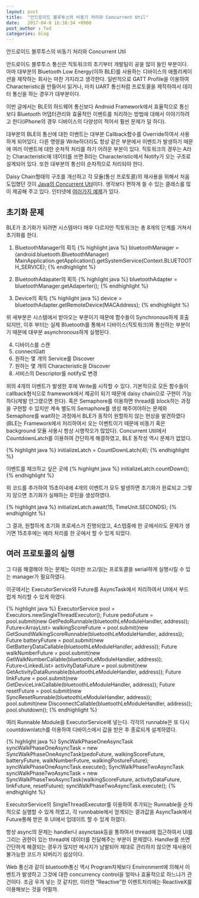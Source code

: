 ```yaml
---
layout: post
title:  "안드로이드 블루투스의 비동기 처리와 Concurrent Util"
date:   2017-04-8 16:38:34 +0900
post_author : Ted
categories: blog
---
```

안드로이드 블루투스의 비동기 처리와 Concurrent Util

안드로이드 블루투스 통신은 직토워크의 초기부터 개발팀이 공을 많이 들인 부분이다. 아마 대부분의 Bluetooth Low Energy(이하 BLE)를 사용하는 디바이스의 애플리케이션을 제작하는 회사는 마찬 가지라고 생각한다. 일반적으로 GATT Profile을 이용하여 Characteristic을 만들어서 읽거나, 마치 UART 통신처럼 프로토콜을 제작하여서 데이터 통신을 하는 경우가 대부분이다.

이번 글에서는 BLE의 하드웨어 통신보다 Android Framework에서 효율적으로 통신보다 Bluetooth 어댑터관리와 효율적인 이벤트를 처리하는 방법에 대해서 이야기하려고 한다(iPhone의 경우 디바이스의 다양성이 적어서 훨씬 문제가 덜 하다).

대부분의 BLE의 통신에 대한 이벤트는 대부분 Callback함수를 Override하여서 사용하게 되어있다. 다른 명령을 Write하더라도 항상 같은 부분에서 이벤트가 발생하기 때문에 여러 이벤트에 대한 순차적 처리를 하기 어려운 부분이 있다. 직토워크의 경우는 A라는 Characteristic에 데이터를 쓰면 B라는 Characteristic에서 Notify가 오는 구조로 설계되어 있다. 또한 대부분의 통신이 순차적으로 처리되야 한다.

Daisy Chain형태의 구조를 개선하고 각 모듈(통신 프로토콜)의 재사용을 위해서 처음 도입했던 것이 [Java의 Concurrent Util](https://docs.oracle.com/javase/7/docs/api/java/util/concurrent/package-summary.html)이다. 생각보다 편하게 쓸 수 있는 클래스를 많이 제공해 주고 있다. 인터넷에 [여러가지 예제](http://tutorials.jenkov.com/java-util-concurrent/index.html)가 있다.

## 초기화 문제
BLE가 초기화가 되려면 시스템마다 매우 다르지만 직토워크는 총 8개의 단계를 거쳐서 초기화를 한다.
1. BluetoothManager의 획득
{% highlight java %}
        bluetoothManager = (android.bluetooth.BluetoothManager) MainApplication.getApplication().getSystemService(Context.BLUETOOTH_SERVICE);
{% endhighlight %}

2. BluetoothAdapater의 획득
{% highlight java %}
        bluetoothAdapter = bluetoothManager.getAdaperter();
{% endhighlight %}

3. Device의 획득
{% highlight java %}
		device = bluetoothAdapter.getRemoteDevice(MACAddress);
{% endhighlight %}

위 세부분은 시스템에서 받아오는 부분이기 때문에 함수들이 Synchronous하게 호출 되지만, 이후 부터는 실제 Bluetooth를 통해서 디바이스(직토워크)와 통신하는 부분이기 때문에 대부분 asynchronous하게 실행된다.

4.	디바이스를 스캔
5.	connectGatt
6.	원하는 몇 개의 Service를 Discover
7.	원하는 몇 개의 Characteristic을 Discover
8.	서비스의 Descriptor를 notify로 변경

위의 4개의 이벤트가 발생한 후에 Write를 시작할 수 있다. 기본적으로 모든 함수들이 callback형식으로 framework에서 제공이 되기 때문에 daisy chain으로 구현이 가능하다(제발 안그랬으면 한다). 혹은 Semaphore를 이용하면 thread를 block하는 과정을 구현할 수 있지만 계속 별도의 Semaphore를 생성 해주어야하는 문제와 Semaphore를 wait하는 과정에서 BLE가 동작이 원할하지 않는 현상을 발견하였다(BLE는 Framework에서 처리하여서 오는 이벤트이기 때문에 비동기 혹은 background 모듈 사용시 항상 시행착오가 많았다). Concurrent Util에서 CountdownLatch를 이용하여 간단하게 해결하였고, BLE 동작성 역시 문제가 없었다.

{% highlight java %}
initializeLatch = CountDownLatch(4);
{% endhighlight %}

이벤트를 체크하고 싶은 곳에
{% highlight java %}
initializeLatch.countDown();
{% endhighlight %}

위 코드를 추가하여 15초이내에 4개의 이벤트가 모두 발생하면 초기화가 완료되고 그렇지 않으면 초기화가 실패하는 루틴을 생성하였다.

{% highlight java %}
initializeLatch.await(15, TimeUnit.SECONDS);
{% endhighlight %}

그 결과, 원할하게 초기화 프로세스가 진행되었고, 4스텝중에 한 곳에서라도 문제가 생기면 15초후에는 에러 처리를 한 곳에서 할 수 있게 되었다.

## 여러 프로토콜의 실행

그 다음 해결해야 하는 문제는 이러한 쓰고/읽는 프로토콜을 serial하게 실행시킬 수 있는 manager가 필요하였다.

이곳에서는 ExecutorService와 Future를 AsyncTask에서 처리하여서 UI에서 부드럽게 처리할 수 있게 하였다.

{% highlight java %}
ExecutorService pool = Executors.newSingleThreadExecutor();
Future<Integer> pedoFuture = pool.submit(new GetPedoRunnable(bluetoothLeModuleHandler, address));
Future<ArrayList<Integer>> walkingScoreFuture = pool.submit(new GetSoundWalkingScoreRunnable(bluetoothLeModuleHandler, address));
Future<Integer> batteryFuture = pool.submit(new GetBatteryDataCallable(bluetoothLeModuleHandler, address));
Future<WalkNumber> walkNumberFuture = pool.submit(new GetWalkNumberCallable(bluetoothLeModuleHandler, address));
Future<LinkedList<Byte>> activityDataFuture = pool.submit(new GetActivityDataRunnable(bluetoothLeModuleHandler, address));
Future<String> linkFuture = pool.submit(new GetDeviceLinkCallable(bluetoothLeModuleHandler, address));
Future<Integer> resetFuture = pool.submit(new SyncResetRunnable(bluetoothLeModuleHandler, address));
pool.submit(new DisconnectCallable(bluetoothLeModuleHandler, address));
pool.shutdown();
{% endhighlight %}

여러 Runnable Module을 ExecutorService에 넣는다. 각각의 runnable은 또 다시 countdownlatch를 이용하여 디바이스에서 값을 받은 후 종료되게 설계하였다.

{% highlight java %}
SyncWalkPhaseOneAsyncTask syncWalkPhaseOneAsyncTask = new SyncWalkPhaseOneAsyncTask(pedoFuture, walkingScoreFuture, batteryFuture, walkNumberFuture, walkingPostureFuture);
syncWalkPhaseOneAsyncTask.execute();
SyncWalkPhaseTwoAsyncTask syncWalkPhaseTwoAsyncTask = new SyncWalkPhaseTwoAsyncTask(walkingScoreFuture, activityDataFuture, linkFuture, resetFuture);
syncWalkPhaseTwoAsyncTask.execute();
{% endhighlight %}

ExecutorService의 SingleThreadExecutor를 이용하여 추가되는 Runnable을 순차적으로 실행할 수 있게 하였고, 각 runnbable에서 얻게되는 결과값을 AsyncTask에서 Future통해 받은 후 UI에서 업데이트 할 수 있게 하였다.

항상 async의 문제는 handler나 asynctask등을 통하여서 thread에 접근하여서 UI를 그리는 권한이 있는 thread에 데이터를 전달해주는 부분이 문제였다. Handler를 쓰면 간단하게 해결되는 경우가 많지만 메시지가 남발되어 제대로 관리하지 않으면 재사용이 불가능한 코드가 되버리기 쉽상이다.

Web 통신과 같이 bluetooth통신 역시 Program자체보다 Environment에 의해서 이벤트가 발생하고 그것에 대한 concurrency control을 얼마나 효율적으로 하느냐가 관건이다. 조금 우겨 넣는 것 같지만, 이러한 “Reactive”한 이벤트처리에는 ReactiveX를 이용해보는 것을 어떨까.

[zikto-page]: https://www.zikto.com